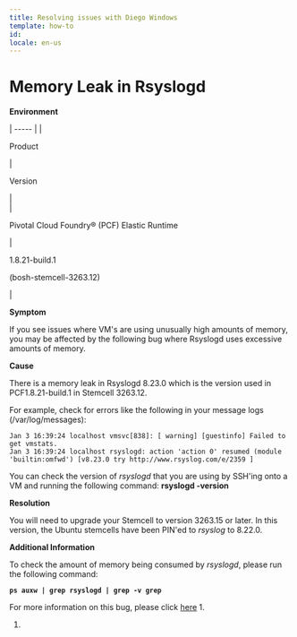 ```yaml
---
title: Resolving issues with Diego Windows
template: how-to
id: 
locale: en-us
---
```


# Memory Leak in Rsyslogd

**Environment**

| ----- |
| 

 Product

 | 

 Version

 |  
| 

 Pivotal Cloud Foundry®  (PCF) Elastic Runtime 

 | 

 1.8.21-build.1

 (bosh-stemcell-3263.12)

 | 

**Symptom**

If you see issues where VM's are using unusually high amounts of memory, you may be affected by the following bug where Rsyslogd uses excessive amounts of memory.

**Cause**

There is a memory leak in Rsyslogd 8.23.0 which is the version used in PCF1.8.21-build.1 in Stemcell 3263.12.  

For example, check for errors like the following in your message logs (/var/log/messages):
    
    
    Jan 3 16:39:24 localhost vmsvc[838]: [ warning] [guestinfo] Failed to get vmstats. 
    Jan 3 16:39:24 localhost rsyslogd: action 'action 0' resumed (module 'builtin:omfwd') [v8.23.0 try http://www.rsyslog.com/e/2359 ]
    
     

You can check the version of _rsyslogd_ that you are using by SSH'ing onto a VM and running the following command: **rsyslogd -version** 

**Resolution**

You will need to upgrade your Stemcell to version 3263.15 or later. In this version, the Ubuntu stemcells have been PIN'ed to _rsyslog_ to 8.22.0.

**Additional Information**

To check the amount of memory being consumed by _rsyslogd_, please run the following command:

**`ps auxw | grep rsyslogd | grep -v grep`**

For more information on this bug, please click [here][1] 1.

1.    

[1]: https://github.com/cloudfoundry/bosh/issues/1537%20
